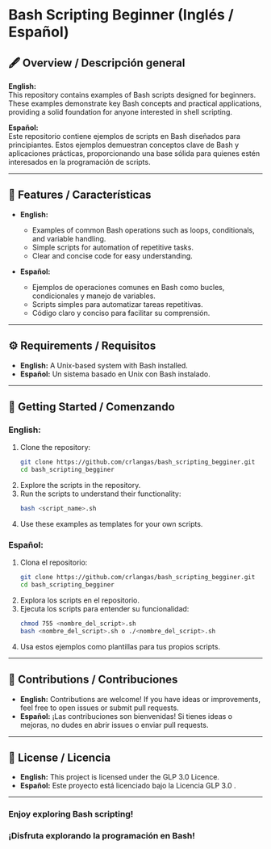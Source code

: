 # Bash Scripting Beginner (Inglés / Español)

## 🖋️ **Overview / Descripción general**

**English:**  
This repository contains examples of Bash scripts designed for beginners. These examples demonstrate key Bash concepts and practical applications, providing a solid foundation for anyone interested in shell scripting.

**Español:**  
Este repositorio contiene ejemplos de scripts en Bash diseñados para principiantes. Estos ejemplos demuestran conceptos clave de Bash y aplicaciones prácticas, proporcionando una base sólida para quienes estén interesados en la programación de scripts.

---

## 🌟 **Features / Características**

- **English:**
  - Examples of common Bash operations such as loops, conditionals, and variable handling.
  - Simple scripts for automation of repetitive tasks.
  - Clear and concise code for easy understanding.

- **Español:**
  - Ejemplos de operaciones comunes en Bash como bucles, condicionales y manejo de variables.
  - Scripts simples para automatizar tareas repetitivas.
  - Código claro y conciso para facilitar su comprensión.

---

## ⚙️ **Requirements / Requisitos**

- **English:** A Unix-based system with Bash installed.  
- **Español:** Un sistema basado en Unix con Bash instalado.

---

## 🚀 **Getting Started / Comenzando**

### **English:**
1. Clone the repository:
   ```bash
   git clone https://github.com/crlangas/bash_scripting_begginer.git
   cd bash_scripting_begginer
   ```
2. Explore the scripts in the repository.
3. Run the scripts to understand their functionality:
   ```bash
   bash <script_name>.sh
   ```
4. Use these examples as templates for your own scripts.

### **Español:**
1. Clona el repositorio:
   ```bash
   git clone https://github.com/crlangas/bash_scripting_begginer.git
   cd bash_scripting_begginer
   ```
2. Explora los scripts en el repositorio.
3. Ejecuta los scripts para entender su funcionalidad:
   ```bash
   chmod 755 <nombre_del_script>.sh
   bash <nombre_del_script>.sh o ./<nombre_del_script>.sh
   ```
4. Usa estos ejemplos como plantillas para tus propios scripts.

---

## 🤝 **Contributions / Contribuciones**

- **English:** Contributions are welcome! If you have ideas or improvements, feel free to open issues or submit pull requests.
- **Español:** ¡Las contribuciones son bienvenidas! Si tienes ideas o mejoras, no dudes en abrir issues o enviar pull requests.

---

## 📜 **License / Licencia**

- **English:** This project is licensed under the GLP 3.0 Licence.  
- **Español:** Este proyecto está licenciado bajo la Licencia GLP 3.0 .

---

### Enjoy exploring Bash scripting!  
### ¡Disfruta explorando la programación en Bash!
